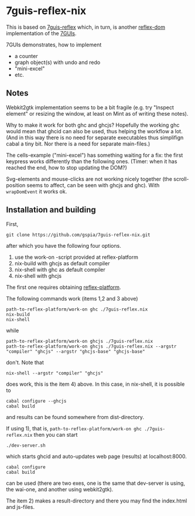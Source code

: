 # 7guis-reflex-nix

This is based on  [7guis-reflex](https://github.com/themoritz/7guis-reflex)
which, in turn, is another 
[reflex-dom](https://hackage.haskell.org/package/reflex-dom)
implementation of the [7GUIs](https://github.com/eugenkiss/7guis/wiki).

7GUIs demonstrates, how to implement
- a counter
- graph object(s) with undo and redo
- "mini-excel"
- etc.


## Notes

Webkit2gtk implementation seems to be a bit fragile (e.g. try "Inspect element"
or resizing the window, at least on Mint as of writing these notes).

Why to make it work for both ghc and ghcjs? Hopefully the working ghc would mean 
that ghcid can also be used, thus helping the workflow a lot. (And in this way 
there is no need for separate executables thus simplifign cabal a tiny bit. Nor
there is a need for separate main-files.)

The cells-example ("mini-excel") has something waiting for a fix: the first 
keypress works differently than the following ones. (Timer: when it has reached
the end, how to stop updating the DOM?)

Svg-elements and mouse-clicks are not working nicely together (the 
scroll-position seems to affect, can be seen with ghcjs and ghc). With 
`wrapDomEvent` it works ok.


## Installation and building

First, 
```
git clone https://github.com/gspia/7guis-reflex-nix.git
```
after which you have the following four options.

  1) use the work-on -script provided at reflex-platform
  2) nix-build with ghcjs as default compiler
  3) nix-shell with ghc as default compiler
  4) nix-shell with ghcjs 


The first one requires obtaining
[reflex-platform](https://github.com/reflex-frp/reflex-platform).  

The following commands work (items 1,2 and 3 above)
```
path-to-reflex-platform/work-on ghc ./7guis-reflex.nix
nix-build
nix-shell
```
while
```
path-to-reflex-platform/work-on ghcjs ./7guis-reflex.nix
path-to-reflex-platform/work-on ghcjs ./7guis-reflex.nix --argstr "compiler" "ghcjs" --argstr "ghcjs-base" "ghcjs-base"
```
don't. Note that
```
nix-shell --argstr "compiler" "ghcjs" 
```
does work, this is the item 4) above. In this case, in nix-shell, it is 
possible to
```
cabal configure --ghcjs
cabal build
```
and results can be found somewhere from dist-directory.

If using 1), that is, `path-to-reflex-platform/work-on ghc ./7guis-reflex.nix`
then you can start 
```
./dev-server.sh
```
which starts ghcid and auto-updates web page (results) at localhost:8000.
```
cabal configure
cabal build
```
can be used (there are two exes, one is the same that dev-server is 
using, the wai-one, and another using webkit2gtk).

The item 2) makes a result-directory and there you may find
the index.html and js-files.
